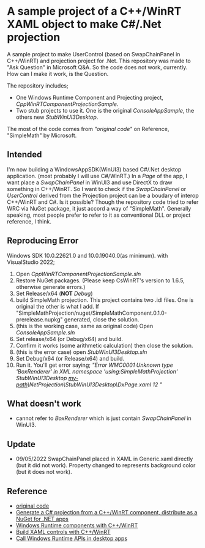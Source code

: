 # A sample project of a C++/WinRT XAML object to make C#/.Net projection

A sample project to make UserControl (based on SwapChainPanel in C++/WinRT) and projection project for .Net.
This repository was made to "Ask Question" in Microsoft Q&A. So the code does not work, currently. How can I make it work, is the Question.

The repository includes;

- One Windows Runtime Component and Projecting project, _CppWinRTComponentProjectionSample_.
- Two stub projects to use it. One is the original _ConsoleAppSample_, the others new _StubWinUI3Desktop_.

The most of the code comes from _"original code"_ on Reference, "SimpleMath" by Microsoft.

## Intended

I'm now building a WindowsAppSDK(WinUI3) based C#/.Net desktop application. (most probably I will use C#/WinRT.)
In a *Page* of the app, I want place a *SwapChainPanel* in WinUI3 and use DirectX to draw something in C++/WinRT. So I want to check if the *SwapChainPanel* or *UserControl* derived from the Projection project can be a boudary of interop C++/WinRT and C#.
Is it possible?
Though the repository code tried to refer WRC via NuGet package, it just accord a way of "SimpleMath". Generally speaking, most people prefer to refer to it as conventional DLL or project reference, I think.

## Reproducing Error

Windows SDK 10.0.22621.0 and 10.0.19040.0(as minimum).
with VisualStudio 2022;

1) Open _CppWinRTComponentProjectionSample.sln_
2) Restore NuGet packages. (Please keep CsWinRT's version to 1.6.5, otherwise generate errors.)
3) Set Release/x64 (**NOT** _Debug_)
4) build SimpleMath projection. This project contains two .idl files. One is original the other is what I add.
   If "SimpleMathProjection/nuget/SimpleMathComponent.0.1.0-prerelease.nupkg" generated, close the solution.
5) (this is the working case, same as original code) Open _ConsoleAppSample.sln_
6) Set release/x64 (or Debug/x64) and build.
7) Confirm it works (some arithmetic calculation) then close the solution.
8) (this is the error case) open _StubWinUI3Desktop.sln_
9) Set Debug/x64 (or Release/x64) and build.
10) Run it. You'll get error saying;
    _"Error    WMC0001    Unknown type 'BoxRenderer' in XML namespace 'using:SimpleMathProjection'    StubWinUI3Desktop    <u>my-path</u>\NetProjection\StubWinUI3Desktop\DxPage.xaml    12    "_

## What doesn't work

- cannot refer to *BoxRenderer* which is just contain *SwapChainPanel* in WinUI3. 

## Update

- 09/05/2022 SwapChainPanel placed in XAML in Generic.xaml directly (but it did not work). Property changed to represents background color (but it does not work).

## Reference

- [original code](https://github.com/microsoft/CsWinRT/tree/master/src/Samples/NetProjectionSample)
- [Generate a C# projection from a C++/WinRT component, distribute as a NuGet for .NET apps](https://docs.microsoft.com/en-us/windows/apps/develop/platform/csharp-winrt/net-projection-from-cppwinrt-component)
- [Windows Runtime components with C++/WinRT](https://docs.microsoft.com/en-us/windows/uwp/winrt-components/create-a-windows-runtime-component-in-cppwinrt)
- [Build XAML controls with C++/WinRT](https://docs.microsoft.com/en-us/windows/apps/winui/winui3/xaml-templated-controls-cppwinrt-winui-3)
- [Call Windows Runtime APIs in desktop apps](https://docs.microsoft.com/en-us/windows/apps/desktop/modernize/desktop-to-uwp-enhance)
